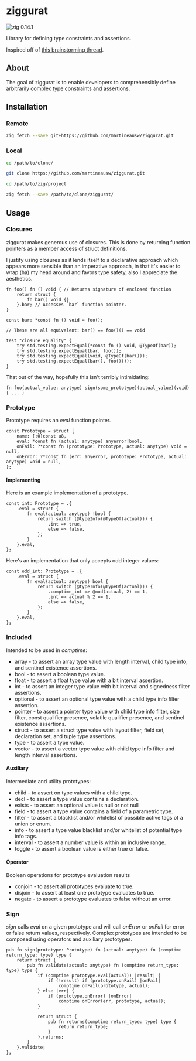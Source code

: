 # ziggurat

![zig 0.14.1](https://img.shields.io/badge/zig-0.14.1-brightgreen)

Library for defining type constraints and assertions.

Inspired off of [this brainstorming thread](https://ziggit.dev/t/implementing-generic-concepts-on-function-declarations/1490).

## About

The goal of ziggurat is to enable developers to comprehensibly define arbitrarily complex type constraints and assertions.

## Installation

### Remote

```bash
zig fetch --save git+https://github.com/martineausw/ziggurat.git
```

### Local

```bash
cd /path/to/clone/

git clone https://github.com/martineausw/ziggurat.git

cd /path/to/zig/project

zig fetch --save /path/to/clone/ziggurat/
```

## Usage

### Closures

ziggurat makes generous use of closures. This is done by returning function pointers as a member access of struct definitions.

I justify using closures as it lends itself to a declarative approach which appears more sensible than an imperative approach, in that it's easier to wrap (ha) my head around and favors type safety, also I appreciate the aesthetics.

```zig
fn foo() fn () void { // Returns signature of enclosed function
    return struct {
        fn bar() void {}
    }.bar; // Accesses `bar` function pointer.
}

const bar: *const fn () void = foo();

// These are all equivalent: bar() == foo()() == void

test "closure equality" {
    try std.testing.expectEqual(*const fn () void, @TypeOf(bar));
    try std.testing.expectEqual(bar, foo());
    try std.testing.expectEqual(void, @TypeOf(bar()));
    try std.testing.expectEqual(bar(), foo()());
}

```

That out of the way, hopefully this isn't terribly intimidating:

```zig
fn foo(actual_value: anytype) sign(some_prototype)(actual_value)(void) { ... }
```

### Prototype

Prototype requires an _eval_ function pointer.

```zig
const Prototype = struct {
    name: [:0]const u8,
    eval: *const fn (actual: anytype) anyerror!bool,
    onFail: ?*const fn (prototype: Prototype, actual: anytype) void = null,
    onError: ?*const fn (err: anyerror, prototype: Prototype, actual: anytype) void = null,
};
```

#### Implementing

Here is an example implementation of a prototype.

```zig
const int: Prototype = .{
    .eval = struct {
        fn eval(actual: anytype) !bool {
            return switch (@typeInfo(@TypeOf(actual))) {
                .int => true,
                else => false,
            };
        }
    }.eval,
};
```

Here's an implementation that only accepts odd integer values:

```zig
const odd_int: Prototype = .{
    .eval = struct {
        fn eval(actual: anytype) bool {
            return switch (@typeInfo(@TypeOf(actual))) {
                .comptime_int => @mod(actual, 2) == 1,
                .int => actual % 2 == 1,
                else => false,
            };
        }
    }.eval,
};
```

### Included

Intended to be used in _comptime_:

-   array - to assert an array type value with length interval, child type info, and sentinel existence assertions.
-   bool - to assert a boolean type value.
-   float - to assert a float type value with a bit interval assertion.
-   int - to assert an integer type value with bit interval and signedness filter assertions.
-   optional - to assert an optional type value with a child type info filter assertion.
-   pointer - to assert a pointer type value with child type info filter, size filter, const qualifier presence, volatile qualifier presence, and sentinel existence assertions.
-   struct - to assert a struct type value with layout filter, field set, declaration set, and tuple type assertions.
-   type - to assert a type value.
-   vector - to assert a vector type value with child type info filter and length interval assertions.

#### Auxiliary

Intermediate and utility prototypes:

-   child - to assert on type values with a child type.
-   decl - to assert a type value contains a declaration.
-   exists - to assert an optional value is null or not null
-   field - to assert a type value contains a field of a parametric type.
-   filter - to assert a blacklist and/or whitelist of possible active tags of a union or enum.
-   info - to assert a type value blacklist and/or whitelist of potential type info tags.
-   interval - to assert a number value is within an inclusive range.
-   toggle - to assert a boolean value is either true or false.

#### Operator

Boolean operations for prototype evaluation results

-   conjoin - to assert all prototypes evaluate to true.
-   disjoin - to assert at least one prototype evaluates to true.
-   negate - to assert a prototype evaluates to false without an error.

### Sign

_sign_ calls _eval_ on a given prototype and will call _onError_ or _onFail_ for error or false return values, respectively. Complex prototypes are intended to be composed using operators and auxiliary prototypes.

```zig
pub fn sign(prototype: Prototype) fn (actual: anytype) fn (comptime return_type: type) type {
    return struct {
        pub fn validate(actual: anytype) fn (comptime return_type: type) type {
            if (comptime prototype.eval(actual)) |result| {
                if (!result) if (prototype.onFail) |onFail|
                    comptime onFail(prototype, actual);
            } else |err| {
                if (prototype.onError) |onError|
                    comptime onError(err, prototype, actual);
            }

            return struct {
                pub fn returns(comptime return_type: type) type {
                    return return_type;
                }
            }.returns;
        }
    }.validate;
};
```

